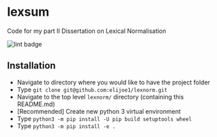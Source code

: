 # lexsum
Code for my part II Dissertation on Lexical Normalisation

![lint badge](https://github.com/elijoe1/lexnorm/actions/workflows/black.yml/badge.svg)

## Installation
- Navigate to directory where you would like to have the project folder
- Type `git clone git@github.com:elijoe1/lexnorm.git`
- Navigate to the top level `lexnorm/` directory (containing this README.md)
- [Recommended] Create new python 3 virtual environment
- Type `python3 -m pip install -U pip build setuptools wheel`
- Type `python3 -m pip install -e .`